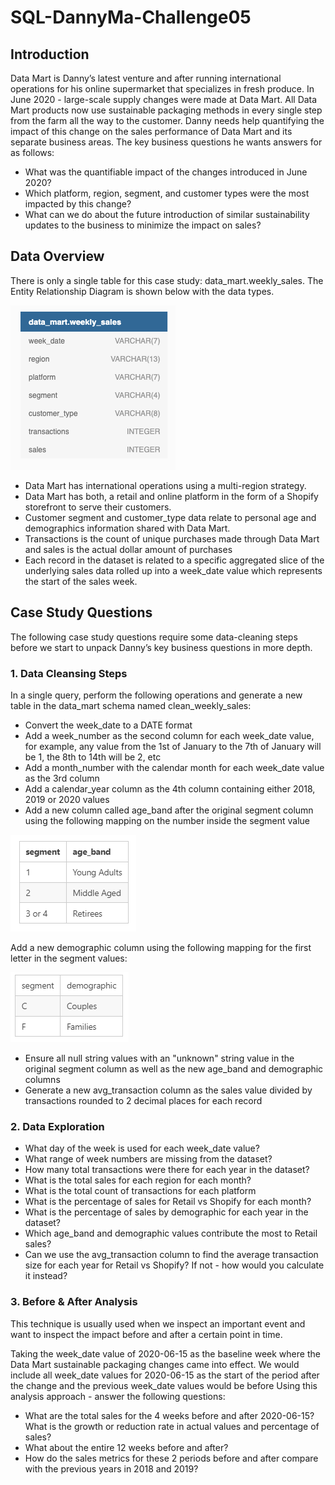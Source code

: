 # SQL-DannyMa-Challenge05

## Introduction
Data Mart is Danny’s latest venture and after running international operations for his online supermarket that specializes in fresh produce. In June 2020 - large-scale supply changes were made at Data Mart. All Data Mart products now use sustainable packaging methods in every single step from the farm all the way to the customer. Danny needs help quantifying the impact of this change on the sales performance of Data Mart and its separate business areas.
The key business questions he wants answers for as follows:

- What was the quantifiable impact of the changes introduced in June 2020?
- Which platform, region, segment, and customer types were the most impacted by this change?
- What can we do about the future introduction of similar sustainability updates to the business to minimize the impact on sales?

## Data Overview

There is only a single table for this case study: data_mart.weekly_sales. The Entity Relationship Diagram is shown below with the data types.

![](DannyMa05.PNG)

- Data Mart has international operations using a multi-region strategy.
- Data Mart has both, a retail and online platform in the form of a Shopify storefront to serve their customers.
- Customer segment and customer_type data relate to personal age and demographics information shared with Data Mart.
- Transactions is the count of unique purchases made through Data Mart and sales is the actual dollar amount of purchases
- Each record in the dataset is related to a specific aggregated slice of the underlying sales data rolled up into a week_date value which represents the start of the sales week.

## Case Study Questions
The following case study questions require some data-cleaning steps before we start to unpack Danny’s key business questions in more depth.

### 1. Data Cleansing Steps
In a single query, perform the following operations and generate a new table in the data_mart schema named clean_weekly_sales:

- Convert the week_date to a DATE format
- Add a week_number as the second column for each week_date value, for example, any value from the 1st of January to the 7th of January will be 1, the 8th to 14th will be 2, etc
- Add a month_number with the calendar month for each week_date value as the 3rd column
- Add a calendar_year column as the 4th column containing either 2018, 2019 or 2020 values
- Add a new column called age_band after the original segment column using the following mapping on the number inside the segment value

![](DannyMa05b.PNG)

Add a new demographic column using the following mapping for the first letter in the segment values:

![](DannyMa05c.PNG)

- Ensure all null string values with an "unknown" string value in the original segment column as well as the new age_band and demographic columns
- Generate a new avg_transaction column as the sales value divided by transactions rounded to 2 decimal places for each record

### 2. Data Exploration
- What day of the week is used for each week_date value?
- What range of week numbers are missing from the dataset?
- How many total transactions were there for each year in the dataset?
- What is the total sales for each region for each month?
- What is the total count of transactions for each platform
- What is the percentage of sales for Retail vs Shopify for each month?
- What is the percentage of sales by demographic for each year in the dataset?
- Which age_band and demographic values contribute the most to Retail sales?
- Can we use the avg_transaction column to find the average transaction size for each year for Retail vs Shopify? If not - how would you calculate it instead?

### 3. Before & After Analysis
This technique is usually used when we inspect an important event and want to inspect the impact before and after a certain point in time.

Taking the week_date value of 2020-06-15 as the baseline week where the Data Mart sustainable packaging changes came into effect.
We would include all week_date values for 2020-06-15 as the start of the period after the change and the previous week_date values would be before
Using this analysis approach - answer the following questions:

- What are the total sales for the 4 weeks before and after 2020-06-15? What is the growth or reduction rate in actual values and percentage of sales?
- What about the entire 12 weeks before and after?
- How do the sales metrics for these 2 periods before and after compare with the previous years in 2018 and 2019?


